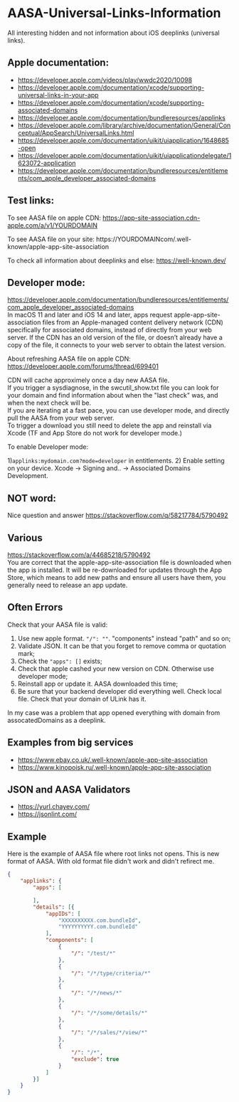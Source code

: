 # AASA-Universal-Links-Information
All interesting hidden and not information about iOS deeplinks (universal links).

## Apple documentation:

- https://developer.apple.com/videos/play/wwdc2020/10098
- https://developer.apple.com/documentation/xcode/supporting-universal-links-in-your-app
- https://developer.apple.com/documentation/xcode/supporting-associated-domains
- https://developer.apple.com/documentation/bundleresources/applinks
- https://developer.apple.com/library/archive/documentation/General/Conceptual/AppSearch/UniversalLinks.html
- https://developer.apple.com/documentation/uikit/uiapplication/1648685-open
- https://developer.apple.com/documentation/uikit/uiapplicationdelegate/1623072-application
- https://developer.apple.com/documentation/bundleresources/entitlements/com_apple_developer_associated-domains

## Test links:

To see AASA file on apple CDN:
https://app-site-association.cdn-apple.com/a/v1/YOURDOMAIN

To see AASA file on your site:
https://YOURDOMAINcom/.well-known/apple-app-site-association

To check all information about deeplinks and else:
https://well-known.dev/

## Developer mode:

https://developer.apple.com/documentation/bundleresources/entitlements/com_apple_developer_associated-domains  
In macOS 11 and later and iOS 14 and later, apps request apple-app-site-association files from an Apple-managed content delivery network (CDN) specifically for associated domains, instead of directly from your web server. If the CDN has an old version of the file, or doesn’t already have a copy of the file, it connects to your web server to obtain the latest version.

About refreshing AASA file on apple CDN:
https://developer.apple.com/forums/thread/699401

CDN will cache approximely once a day new AASA file.   
If you trigger a sysdiagnose, in the swcutil_show.txt file you can look for your domain and find information about when the "last check" was, and when the next check will be.  
If you are iterating at a fast pace, you can use developer mode, and directly pull the AASA from your web server.  
To trigger a download you still need to delete the app and reinstall via Xcode (TF and App Store do not work for developer mode.)  

To enable Developer mode:

1)`applinks:mydomain.com?mode=developer` in entitlements. 
2) Enable setting on your device. Xcode -> Signing and.. -> Associated Domains Development.

## NOT word:

Nice question and answer https://stackoverflow.com/q/58217784/5790492

## Various

https://stackoverflow.com/a/44685218/5790492  
You are correct that the apple-app-site-association file is downloaded when the app is installed. It will be re-downloaded for updates through the App Store, which means to add new paths and ensure all users have them, you generally need to release an app update.

## Often Errors

Check that your AASA file is valid:
1) Use new apple format. `"/": ""`. "components" instead "path" and so on;
2) Validate JSON. It can be that you forget to remove comma or quotation mark;
3) Check the `"apps": []` exists;
4) Check that apple cashed your new version on CDN. Otherwise use developer mode;
5) Reinstall app or update it. AASA downloaded this time;
6) Be sure that your backend developer did everything well. Check local file. Check that your domain of ULink has it.

In my case was a problem that app opened everything with domain from assocatedDomains as a deeplink.

## Examples from big services

- https://www.ebay.co.uk/.well-known/apple-app-site-association
- https://www.kinopoisk.ru/.well-known/apple-app-site-association

## JSON and AASA Validators

- https://yurl.chayev.com/
- https://jsonlint.com/

## Example

Here is the example of AASA file where root links not opens. This is new format of AASA. With old format file didn't work and didn't refirect me.

```json
{
    "applinks": {
        "apps": [

        ],
        "details": [{
            "appIDs": [
                "XXXXXXXXXX.com.bundleId",
                "YYYYYYYYYY.com.bundleId"
            ],
            "components": [
                {
                    "/": "/test/*"
                },
                {
                    "/": "/*/type/criteria/*"
                },
                {
                    "/": "/*/news/*"
                },
                {
                    "/": "/*/some/details/*"
                },
                {
                    "/": "/*/sales/*/view/*"
                },
                {
                    "/": "/*",
                    "exclude": true
                }
            ]
        }]
    }
}
```

